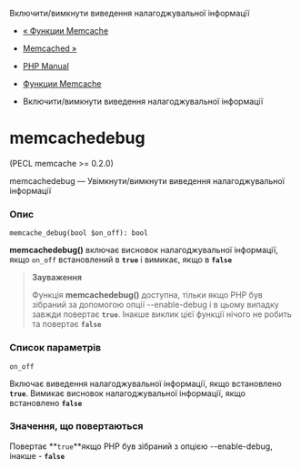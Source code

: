 Включити/вимкнути виведення налагоджувальної інформації

-   [« Функции Memcache](ref.memcache.md)
    
-   [Memcached »](book.memcached.md)
    
-   [PHP Manual](index.md)
    
-   [Функции Memcache](ref.memcache.md)
    
-   Включити/вимкнути виведення налагоджувальної інформації
    

# memcachedebug

(PECL memcache >= 0.2.0)

memcachedebug — Увімкнути/вимкнути виведення налагоджувальної інформації

### Опис

```methodsynopsis
memcache_debug(bool $on_off): bool
```

**memcachedebug()** включає висновок налагоджувальної інформації, якщо `on_off` встановлений в **`true`** і вимикає, якщо в **`false`**

> **Зауваження**
> 
> Функція **memcachedebug()** доступна, тільки якщо PHP був зібраний за допомогою опції --enable-debug і в цьому випадку завжди повертає **`true`**. Інакше виклик цієї функції нічого не робить та повертає **`false`**

### Список параметрів

`on_off`

Включає виведення налагоджувальної інформації, якщо встановлено **`true`**. Вимикає висновок налагоджувальної інформації, якщо встановлено **`false`**

### Значення, що повертаються

Повертає \*\*`true`\*\*якщо PHP був зібраний з опцією --enable-debug, інакше - **`false`**